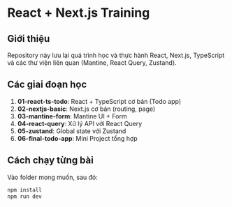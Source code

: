 # React + Next.js Training

## Giới thiệu
Repository này lưu lại quá trình học và thực hành React, Next.js, TypeScript và các thư viện liên quan (Mantine, React Query, Zustand).

## Các giai đoạn học
1. **01-react-ts-todo**: React + TypeScript cơ bản (Todo app)
2. **02-nextjs-basic**: Next.js cơ bản (routing, page)
3. **03-mantine-form**: Mantine UI + Form
4. **04-react-query**: Xử lý API với React Query
5. **05-zustand**: Global state với Zustand
6. **06-final-todo-app**: Mini Project tổng hợp

## Cách chạy từng bài
Vào folder mong muốn, sau đó:
```bash
npm install
npm run dev
